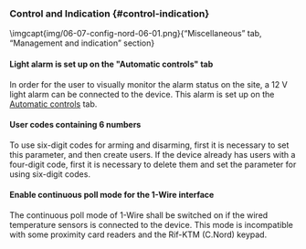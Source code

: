 ### Control and Indication {#control-indication}

\imgcapt{img/06-07-config-nord-06-01.png}{“Miscellaneous” tab, “Management and indication” section}

#### Light alarm is set up on the "Automatic controls" tab

In order for the user to visually monitor the alarm status on the site, a 12 V light alarm can be connected to the device. This alarm is set up on the [Automatic controls](#config-automation) tab.

#### User codes containing 6 numbers

To use six-digit codes for arming and disarming, first it is necessary to set this parameter, and then create users. If the device already has users with a four-digit code, first it is necessary to delete them and set the parameter for using six-digit codes.

#### Enable continuous poll mode for the 1-Wire interface

The continuous poll mode of 1-Wire shall be switched on if the wired temperature sensors is connected to the device.
This mode is incompatible with some proximity card readers and the Rif-KTM (C.Nord) keypad.
